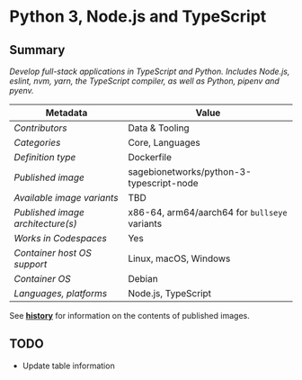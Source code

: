 # Python 3, Node.js and TypeScript

## Summary

*Develop full-stack applications in TypeScript and Python. Includes Node.js,
eslint, nvm, yarn, the TypeScript compiler, as well as Python, pipenv and pyenv.*

| Metadata | Value |
|----------|-------|
| *Contributors* | Data & Tooling |
| *Categories* | Core, Languages |
| *Definition type* | Dockerfile |
| *Published image* | sagebionetworks/python-3-typescript-node |
| *Available image variants* | TBD |
| *Published image architecture(s)* | x86-64, arm64/aarch64 for `bullseye` variants |
| *Works in Codespaces* | Yes |
| *Container host OS support* | Linux, macOS, Windows |
| *Container OS* | Debian |
| *Languages, platforms* | Node.js, TypeScript |

See **[history](history)** for information on the contents of published images.

## TODO

- Update table information
